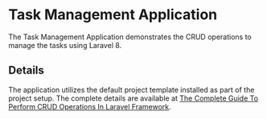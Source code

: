 # Task Management Application
The Task Management Application demonstrates the CRUD operations to manage the tasks using Laravel 8.

## Details
The application utilizes the default project template installed as part of the project setup. The complete details are available at [The Complete Guide To Perform CRUD Operations In Laravel Framework](https://laravel.tutorials24x7.com/blog/the-complete-guide-to-perform-crud-operations-in-laravel-framework).
